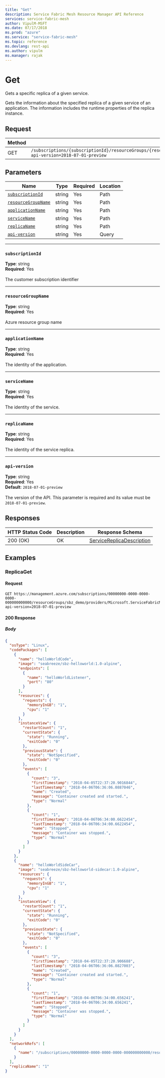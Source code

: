 ```yaml
---
title: "Get"
description: Service Fabric Mesh Resource Manager API Reference
services: service-fabric-mesh
author: VipulM-MSFT
ms.date: 07/17/2018
ms.prod: "azure"
ms.service: "service-fabric-mesh"
ms.topic: reference
ms.devlang: rest-api
ms.author: vipulm
ms.manager: rajak
---
```

# Get
Gets a specific replica of a given service.

Gets the information about the specified replica of a given service of an application. The information includes the runtime properties of the replica instance.

## Request
| Method | Request URI |
| ------ | ----------- |
| GET | `/subscriptions/{subscriptionId}/resourceGroups/{resourceGroupName}/providers/Microsoft.ServiceFabricMesh/applications/{applicationName}/services/{serviceName}/replicas/{replicaName}?api-version=2018-07-01-preview` |


## Parameters
| Name | Type | Required | Location |
| --- | --- | --- | --- |
| [`subscriptionId`](#subscriptionid) | string | Yes | Path |
| [`resourceGroupName`](#resourcegroupname) | string | Yes | Path |
| [`applicationName`](#applicationname) | string | Yes | Path |
| [`serviceName`](#servicename) | string | Yes | Path |
| [`replicaName`](#replicaname) | string | Yes | Path |
| [`api-version`](#api-version) | string | Yes | Query |

____
### `subscriptionId`
__Type__: string <br/>
__Required__: Yes<br/>
<br/>
The customer subscription identifier

____
### `resourceGroupName`
__Type__: string <br/>
__Required__: Yes<br/>
<br/>
Azure resource group name

____
### `applicationName`
__Type__: string <br/>
__Required__: Yes<br/>
<br/>
The identity of the application.

____
### `serviceName`
__Type__: string <br/>
__Required__: Yes<br/>
<br/>
The identity of the service.

____
### `replicaName`
__Type__: string <br/>
__Required__: Yes<br/>
<br/>
The identity of the service replica.

____
### `api-version`
__Type__: string <br/>
__Required__: Yes<br/>
__Default__: `2018-07-01-preview` <br/>
<br/>
The version of the API. This parameter is required and its value must be `2018-07-01-preview`.

## Responses

| HTTP Status Code | Description | Response Schema |
| --- | --- | --- |
| 200 (OK) | OK<br/> | [ServiceReplicaDescription](sfmeshrp-model-servicereplicadescription.md) |


## Examples

### ReplicaGet

#### Request
```
GET https://management.azure.com/subscriptions/00000000-0000-0000-0000-000000000000/resourceGroups/sbz_demo/providers/Microsoft.ServiceFabricMesh/applications/helloWorldApp/services/helloWorldService/replicas/1?api-version=2018-07-01-preview
```

#### 200 Response
##### Body
```json
{
  "osType": "Linux",
  "codePackages": [
    {
      "name": "helloWorldCode",
      "image": "seabreeze/sbz-helloworld:1.0-alpine",
      "endpoints": [
        {
          "name": "helloWorldListener",
          "port": "80"
        }
      ],
      "resources": {
        "requests": {
          "memoryInGB": "1",
          "cpu": "1"
        }
      },
      "instanceView": {
        "restartCount": "1",
        "currentState": {
          "state": "Running",
          "exitCode": "0"
        },
        "previousState": {
          "state": "NotSpecified",
          "exitCode": "0"
        },
        "events": [
          {
            "count": "3",
            "firstTimestamp": "2018-04-05T22:37:20.9016844",
            "lastTimestamp": "2018-04-06T06:36:06.0887046",
            "name": "Created",
            "message": "Container created and started.",
            "type": "Normal"
          },
          {
            "count": "1",
            "firstTimestamp": "2018-04-06T06:34:00.6622454",
            "lastTimestamp": "2018-04-06T06:34:00.6622454",
            "name": "Stopped",
            "message": "Container was stopped.",
            "type": "Normal"
          }
        ]
      }
    },
    {
      "name": "helloWorldSideCar",
      "image": "seabreeze/sbz-helloworld-sidecar:1.0-alpine",
      "resources": {
        "requests": {
          "memoryInGB": "1",
          "cpu": "1"
        }
      },
      "instanceView": {
        "restartCount": "1",
        "currentState": {
          "state": "Running",
          "exitCode": "0"
        },
        "previousState": {
          "state": "NotSpecified",
          "exitCode": "0"
        },
        "events": [
          {
            "count": "3",
            "firstTimestamp": "2018-04-05T22:37:20.906688",
            "lastTimestamp": "2018-04-06T06:36:06.0827003",
            "name": "Created",
            "message": "Container created and started.",
            "type": "Normal"
          },
          {
            "count": "1",
            "firstTimestamp": "2018-04-06T06:34:00.656241",
            "lastTimestamp": "2018-04-06T06:34:00.656241",
            "name": "Stopped",
            "message": "Container was stopped.",
            "type": "Normal"
          }
        ]
      }
    }
  ],
  "networkRefs": [
    {
      "name": "/subscriptions/00000000-0000-0000-0000-000000000000/resourcegroups/sbz_demo/providers/Microsoft.ServiceFabricMesh/networks/helloWorldNetwork"
    }
  ],
  "replicaName": "1"
}
```

